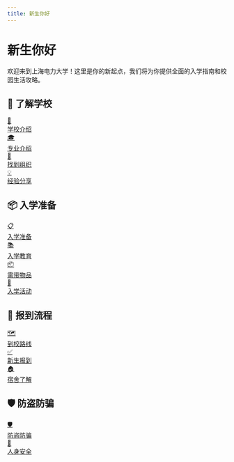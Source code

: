 ```yaml
---
title: 新生你好
---
```


# 新生你好

欢迎来到上海电力大学！这里是你的新起点，我们将为你提供全面的入学指南和校园生活攻略。

## 🏫 了解学校

<div class="innenu-grid">
  <a href="/新生你好/学校介绍" class="innenu-grid-item">
    <div class="innenu-grid-icon">🏫</div>
    <div class="innenu-grid-text">学校介绍</div>
  </a>
  
  <a href="/学院与专业介绍/" class="innenu-grid-item">
    <div class="innenu-grid-icon">🎓</div>
    <div class="innenu-grid-text">专业介绍</div>
  </a>
  
  <a href="/学校机构/" class="innenu-grid-item">
    <div class="innenu-grid-icon">🏢</div>
    <div class="innenu-grid-text">找到组织</div>
  </a>
  
  <a href="/老生入门/学习指南/" class="innenu-grid-item">
    <div class="innenu-grid-icon">💡</div>
    <div class="innenu-grid-text">经验分享</div>
  </a>
</div>

## 📦 入学准备

<div class="innenu-grid">
  <a href="/新生你好/入学准备/" class="innenu-grid-item">
    <div class="innenu-grid-icon">📋</div>
    <div class="innenu-grid-text">入学准备</div>
  </a>

  <a href="/新生你好/入学准备/" class="innenu-grid-item">
    <div class="innenu-grid-icon">📚</div>
    <div class="innenu-grid-text">入学教育</div>
  </a>

  <a href="/新生你好/需带物品/" class="innenu-grid-item">
    <div class="innenu-grid-icon">📦</div>
    <div class="innenu-grid-text">需带物品</div>
  </a>

  <a href="/新生你好/" class="innenu-grid-item">
    <div class="innenu-grid-icon">🎉</div>
    <div class="innenu-grid-text">入学活动</div>
  </a>
</div>

## 🚶 报到流程

<div class="innenu-grid">
  <a href="/新生你好/入学准备/" class="innenu-grid-item">
    <div class="innenu-grid-icon">🗺️</div>
    <div class="innenu-grid-text">到校路线</div>
  </a>

  <a href="/新生你好/入学准备/" class="innenu-grid-item">
    <div class="innenu-grid-icon">✅</div>
    <div class="innenu-grid-text">新生报到</div>
  </a>

  <a href="/新生你好/入学准备/了解宿舍.md" class="innenu-grid-item">
    <div class="innenu-grid-icon">🏠</div>
    <div class="innenu-grid-text">宿舍了解</div>
  </a>
</div>

## 🛡️ 防盗防骗

<div class="innenu-grid">
  <a href="/上电指南/防诈骗指南.md" class="innenu-grid-item">
    <div class="innenu-grid-icon">🛡️</div>
    <div class="innenu-grid-text">防盗防骗</div>
  </a>

  <a href="/上电指南/防诈骗指南.md" class="innenu-grid-item">
    <div class="innenu-grid-icon">👤</div>
    <div class="innenu-grid-text">人身安全</div>
  </a>
</div>
